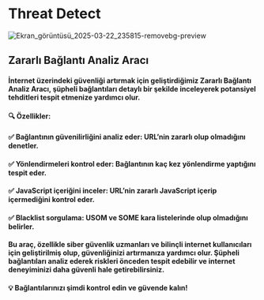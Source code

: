 # Threat Detect
![Ekran_görüntüsü_2025-03-22_235815-removebg-preview](https://github.com/user-attachments/assets/d8273328-4565-4e14-a53b-b43d578d9292)

## Zararlı Bağlantı Analiz Aracı

#### İnternet üzerindeki güvenliği artırmak için geliştirdiğimiz Zararlı Bağlantı Analiz Aracı, şüpheli bağlantıları detaylı bir şekilde inceleyerek potansiyel tehditleri tespit etmenize yardımcı olur.

#### 🔍 Özellikler:
#### ✅ Bağlantının güvenilirliğini analiz eder: URL’nin zararlı olup olmadığını denetler.
#### ✅ Yönlendirmeleri kontrol eder: Bağlantının kaç kez yönlendirme yaptığını tespit eder.
#### ✅ JavaScript içeriğini inceler: URL’nin zararlı JavaScript içerip içermediğini kontrol eder.
#### ✅ Blacklist sorgulama: USOM ve SOME kara listelerinde olup olmadığını belirler.

#### Bu araç, özellikle siber güvenlik uzmanları ve bilinçli internet kullanıcıları için geliştirilmiş olup, güvenliğinizi artırmanıza yardımcı olur. Şüpheli bağlantıları analiz ederek riskleri önceden tespit edebilir ve internet deneyiminizi daha güvenli hale getirebilirsiniz.

#### 💡 Bağlantılarınızı şimdi kontrol edin ve güvende kalın!
